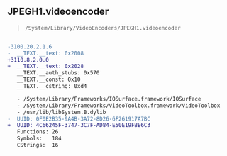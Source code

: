## JPEGH1.videoencoder

> `/System/Library/VideoEncoders/JPEGH1.videoencoder`

```diff

-3100.20.2.1.6
-  __TEXT.__text: 0x2008
+3110.8.2.0.0
+  __TEXT.__text: 0x2028
   __TEXT.__auth_stubs: 0x570
   __TEXT.__const: 0x10
   __TEXT.__cstring: 0xd4

   - /System/Library/Frameworks/IOSurface.framework/IOSurface
   - /System/Library/Frameworks/VideoToolbox.framework/VideoToolbox
   - /usr/lib/libSystem.B.dylib
-  UUID: 0F0E2B35-9A4B-3A72-8D26-6F261917A7BC
+  UUID: 4C66245F-3747-3C7F-AD84-E50E19FBE6C3
   Functions: 26
   Symbols:   184
   CStrings:  16

```
